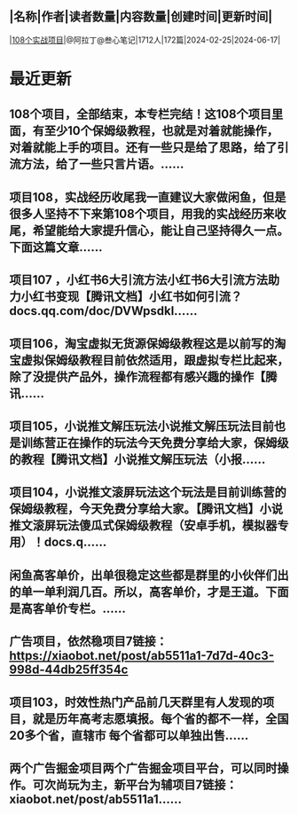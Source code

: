 |名称|作者|读者数量|内容数量|创建时间|更新时间|
---
|[108个实战项目](https://xiaobot.net/p/shizhan?refer=0b133df9-27dc-423b-8101-639049001c13)|@阿拉丁@叁心笔记|1712人|172篇|2024-02-25|2024-06-17|

# 最近更新
## 108个项目，全部结束，本专栏完结！这108个项目里面，有至少10个保姆级教程，也就是对着就能操作，对着就能上手的项目。还有一些只是给了思路，给了引流方法，给了一些只言片语。......
## 项目108，实战经历收尾我一直建议大家做闲鱼，但是很多人坚持不下来第108个项目，用我的实战经历来收尾，希望能给大家提升信心，能让自己坚持得久一点。下面这篇文章......
## 项目107 ，小红书6大引流方法小红书6大引流方法助力小红书变现【腾讯文档】小红书如何引流？docs.qq.com/doc/DVWpsdkl......
## 项目106，淘宝虚拟无货源保姆级教程这是以前写的淘宝虚拟保姆级教程目前依然适用，跟虚拟专栏比起来，除了没提供产品外，操作流程都有感兴趣的操作【腾讯......
## 项目105，小说推文解压玩法小说推文解压玩法目前也是训练营正在操作的玩法今天免费分享给大家，保姆级的教程【腾讯文档】小说推文解压玩法（小报......
## 项目104，小说推文滚屏玩法这个玩法是目前训练营的保姆级教程，今天免费分享给大家。【腾讯文档】小说推文滚屏玩法傻瓜式保姆级教程（安卓手机，模拟器专用）！docs.q......
## 闲鱼高客单价，出单很稳定这些都是群里的小伙伴们出的单一单利润几百。所以，高客单价，才是王道。下面是高客单价专栏。......
## 广告项目，依然稳项目7链接：https://xiaobot.net/post/ab5511a1-7d7d-40c3-998d-44db25ff354c
## 项目103，时效性热门产品前几天群里有人发现的项目，就是历年高考志愿填报。每个省的都不一样，全国20多个省，直辖市 每个省都可以单独出售......
## 两个广告掘金项目两个广告掘金项目平台，可以同时操作。可次尚玩为主，新平台为辅项目7链接：xiaobot.net/post/ab5511a1......

